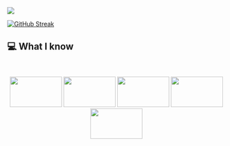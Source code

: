 
<a href="https://www.facebook.com/mirhussainmurtaza/">
<img src="https://i.ibb.co/Xpx4SjW/1683909809034.png" />
</a>

[![GitHub Streak](https://github-readme-streak-stats.herokuapp.com?user=siraj3838&theme=whatsapp-dark2&card_width=850)](https://git.io/streak-stats)
## :computer: What I know
<br/>
<p align="center">
<img style='width:120px; height: 70px' src="https://i.ibb.co/SsDFjDZ/Screenshot-2023-12-09-021118.png"/>
<img style='width:120px; height: 70px' src="https://i.ibb.co/Qr9sCDB/Screenshot-2023-12-09-021355.png"/>
<img style='width:120px; height: 70px' src="https://i.ibb.co/56fNMK5/Screenshot-2023-12-09-021703.png"/>
<img style='width:120px; height: 70px' src="https://i.ibb.co/VjmPzWS/png-transparent-web-development-express-js-javascript-software-framework-laravel-world-wide-web-purp.png"/>
<img style='width:120px; height: 70px' src="https://i.ibb.co/HqybWyJ/Screenshot-2023-12-09-022317.png"/>
</p>
